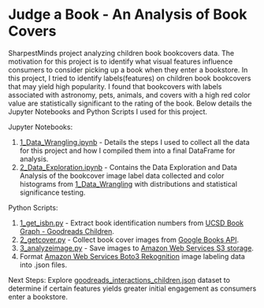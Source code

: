 # Judge a Book - An Analysis of Book Covers
SharpestMinds project analyzing children book bookcovers data. The motivation for this project is to identify what visual features influence consumers to consider picking up a book when they enter a bookstore. In this project, I tried to identify labels(features) on children book bookcovers that may yield high popularity. I found that bookcovers with labels associated with astronomy, pets, animals, and covers with a high red color value are statistically significant to the rating of the book. Below details the Jupyter Notebooks and Python Scripts I used for this project.

Jupyter Notebooks:
1) [1_Data_Wrangling.ipynb](https://github.com/gordonchen07/Judge_a_book/blob/scale_image_collector/1_Data_Wrangling.ipynb) - Details the steps I used to collect all the data for this project and how I compiled them into a final DataFrame for analysis.
2) [2_Data_Exploration.ipynb](https://github.com/gordonchen07/Judge_a_book/blob/scale_image_collector/2_Data_Exploration.ipynb) - Contains the Data Exploration and Data Analysis of the bookcover image label data collected and color histograms from [1_Data_Wrangling](https://github.com/gordonchen07/Judge_a_book/blob/scale_image_collector/1_Data_Wrangling.ipynb) with distributions and statistical significance testing.

Python Scripts:
1) [1_get_isbn.py](https://github.com/gordonchen07/Judge_a_book/blob/scale_image_collector/Scripts/1_get_isbn.py) - Extract book identification numbers from [UCSD Book Graph - Goodreads Children](https://sites.google.com/eng.ucsd.edu/ucsdbookgraph/home).
2) [2_getcover.py](https://github.com/gordonchen07/Judge_a_book/blob/scale_image_collector/Scripts/2_get_bookcover.py) - Collect book cover images from [Google Books API](https://developers.google.com/books).
3) [3_analyzeimage.py](https://github.com/gordonchen07/Judge_a_book/blob/scale_image_collector/Scripts/3_analyzeimage.py) - Save images to [Amazon Web Services S3 storage](https://aws.amazon.com/s3/).
4) Format [Amazon Web Services Boto3 Rekognition](https://aws.amazon.com/rekognition/) image labeling data into .json files.

Next Steps:
Explore [goodreads_interactions_children.json](https://sites.google.com/eng.ucsd.edu/ucsdbookgraph/home) dataset to determine if certain features yields greater initial engagement as consumers enter a bookstore.
